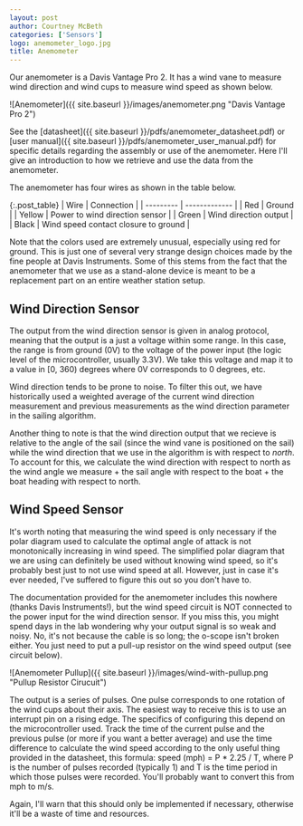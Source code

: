 ```yaml
---
layout: post
author: Courtney McBeth
categories: ['Sensors']
logo: anemometer_logo.jpg
title: Anemometer
---
```


Our anemometer is a Davis Vantage Pro 2. It has a wind vane to measure wind direction and wind cups to measure wind speed as shown below.

![Anemometer]({{ site.baseurl }}/images/anemometer.png "Davis Vantage Pro 2")

See the [datasheet]({{ site.baseurl }}/pdfs/anemometer_datasheet.pdf) or [user manual]({{ site.baseurl }}/pdfs/anemometer_user_manual.pdf) for specific details regarding the assembly or use of the anemometer. Here I'll give an introduction to how we retrieve and use the data from the anemometer.

The anemometer has four wires as shown in the table below.

{:.post_table}
| Wire      | Connection    |
| --------- | ------------- |
| Red       | Ground        |
| Yellow    | Power to wind direction sensor |
| Green     | Wind direction output |
| Black     | Wind speed contact closure to ground |

Note that the colors used are extremely unusual, especially using red for ground. This is just one of several very strange design choices made by the fine people at Davis Instruments. Some of this stems from the fact that the anemometer that we use as a stand-alone device is meant to be a replacement part on an entire weather station setup.

## Wind Direction Sensor

The output from the wind direction sensor is given in analog protocol, meaning that the output is a just a voltage within some range. In this case, the range is from ground (0V) to the voltage of the power input (the logic level of the microcontroller, usually 3.3V). We take this voltage and map it to a value in [0, 360) degrees where 0V corresponds to 0 degrees, etc. 

Wind direction tends to be prone to noise. To filter this out, we have historically used a weighted average of the current wind direction measurement and previous measurements as the wind direction parameter in the sailing algorithm.

Another thing to note is that the wind direction output that we recieve is relative to the angle of the sail (since the wind vane is positioned on the sail) while the wind direction that we use in the algorithm is with respect to _north_. To account for this, we calculate the wind direction with respect to north as the wind angle we measure + the sail angle with respect to the boat + the boat heading with respect to north.

## Wind Speed Sensor

It's worth noting that measuring the wind speed is only necessary if the polar diagram used to calculate the optimal angle of attack is not monotonically increasing in wind speed. The simplified polar diagram that we are using can definitely be used without knowing wind speed, so it's probably best just to not use wind speed at all. However, just in case it's ever needed, I've suffered to figure this out so you don't have to.

The documentation provided for the anemometer includes this nowhere (thanks Davis Instruments!), but the wind speed circuit is NOT connected to the power input for the wind direction sensor. If you miss this, you might spend days in the lab wondering why your output signal is so weak and noisy. No, it's not because the cable is so long; the o-scope isn't broken either. You just need to put a pull-up resistor on the wind speed output (see circuit below). 

![Anemometer Pullup]({{ site.baseurl }}/images/wind-with-pullup.png "Pullup Resistor Cirucuit")

The output is a series of pulses. One pulse corresponds to one rotation of the wind cups about their axis. The easiest way to receive this is to use an interrupt pin on a rising edge. The specifics of configuring this depend on the microcontroller used. Track the time of the current pulse and the previous pulse (or more if you want a better average) and use the time difference to calculate the wind speed according to the only useful thing provided in the datasheet, this formula: speed (mph) = P * 2.25 / T, where P is the number of pulses recorded (typically 1) and T is the time period in which those pulses were recorded. You'll probably want to convert this from mph to m/s.

Again, I'll warn that this should only be implemented if necessary, otherwise it'll be a waste of time and resources.